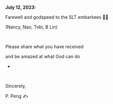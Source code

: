 **July 12, 2023:** 

Farewell and godspeed to the SLT embarkees 🫡🗽

(Nancy, Nao, Tobi, B Lin)

&nbsp;

Please share what you have received

and be amazed at what God can do

-

&nbsp;

Sincerely,

P. Peng ✍️
